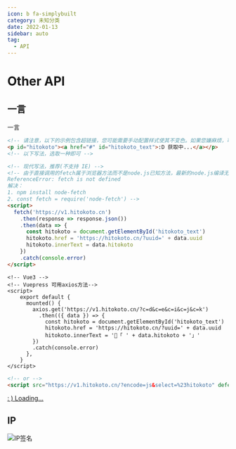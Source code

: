 ```yaml
---
icon: b fa-simplybuilt
category: 未知分类
date: 2022-01-13
sidebar: auto
tag:
  - API
---
```


# Other API

## 一言

<a helf="https://v1.hitokoto.cn/?encode=text">一言</a>

```html
<!-- 请注意，以下的示例包含超链接，您可能需要手动配置样式使其不变色。如果您嫌麻烦，可以移除。 -->
<p id="hitokoto"><a href="#" id="hitokoto_text">:D 获取中...</a></p>
<!-- 以下写法，选取一种即可 -->

<!-- 现代写法，推荐(不支持 IE) -->
<!-- 由于直接调用的fetch属于浏览器方法而不是node.js已知方法，最新的node.js编译无法通过:
ReferenceError: fetch is not defined
解决：
1. npm install node-fetch
2. const fetch = require('node-fetch') -->
<script>
  fetch('https://v1.hitokoto.cn')
    .then(response => response.json())
    .then(data => {
      const hitokoto = document.getElementById('hitokoto_text')
      hitokoto.href = 'https://hitokoto.cn/?uuid=' + data.uuid
      hitokoto.innerText = data.hitokoto
    })
    .catch(console.error)
</script>
```

```vue
<!-- Vue3 -->
<!-- Vuepress 可用axios方法-->
<script>
    export default {
      mounted() {
        axios.get('https://v1.hitokoto.cn/?c=d&c=e&c=i&c=j&c=k')
          .then(({ data }) => {
            const hitokoto = document.getElementById('hitokoto_text')
            hitokoto.href = 'https://hitokoto.cn/?uuid=' + data.uuid
            hitokoto.innerText = '🍃「 ' + data.hitokoto + '」'
        })
        .catch(console.error)
      },
    }
</script>
```

```html
<!-- or -->
<script src="https://v1.hitokoto.cn/?encode=js&select=%23hitokoto" defer></script>
```

<p class="heti" id="hitokoto"><a href="#" id="hitokoto_text">: )  Loading...</a></p>

<script>
export default {
  mounted() {
    axios.get('https://v1.hitokoto.cn/?c=d&c=e&c=i&c=j&c=k')
      .then(({ data }) => {
        const hitokoto = document.getElementById('hitokoto_text')
        hitokoto.href = 'https://hitokoto.cn/?uuid=' + data.uuid
        hitokoto.innerText = '🍃「 ' + data.hitokoto + '」'
    })
    .catch(console.error)
  },
}
</script>
## IP

![IP签名](https://tool.lu/netcard/)

